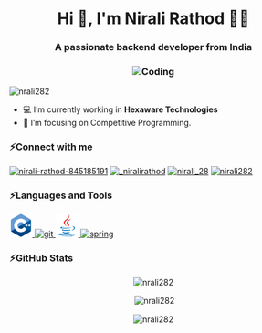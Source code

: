 <h1 align="center">Hi 👋, I'm Nirali Rathod 👨‍💻</h1>
<h3 align="center">A passionate backend developer from India</h3>
<h3 align="center"><img alt="Coding" width="300" src="https://encrypted-tbn0.gstatic.com/images?q=tbn:ANd9GcQ4rkYgSpMh0yWNRNPHKyBv4dYMb5KH0B79WQ&usqp=CAU"></h3>

<p align="left"> <img src="https://komarev.com/ghpvc/?username=nrali282&label=Profile%20views&color=0e75b6&style=flat" alt="nrali282" /> </p>

- 💻 I’m currently working in **Hexaware Technologies**
- 🎯 I’m focusing on Competitive Programming.

<h3 align="left">⚡Connect with me</h3>
<p align="left">
<a href="https://linkedin.com/in/nirali-rathod-845185191" target="blank"><img align="center" src="https://raw.githubusercontent.com/rahuldkjain/github-profile-readme-generator/master/src/images/icons/Social/linked-in-alt.svg" alt="nirali-rathod-845185191" height="30" width="40" /></a>
<a href="https://instagram.com/_niralirathod" target="blank"><img align="center" src="https://raw.githubusercontent.com/rahuldkjain/github-profile-readme-generator/master/src/images/icons/Social/instagram.svg" alt="_niralirathod" height="30" width="40" /></a>
<a href="https://www.codechef.com/users/nirali_28" target="blank"><img align="center" src="https://cdn.jsdelivr.net/npm/simple-icons@3.1.0/icons/codechef.svg" alt="nirali_28" height="30" width="40" /></a>
<a href="https://www.leetcode.com/nirali282" target="blank"><img align="center" src="https://raw.githubusercontent.com/rahuldkjain/github-profile-readme-generator/master/src/images/icons/Social/leet-code.svg" alt="nirali282" height="30" width="40" /></a>
</p>

<h3 align="left">⚡Languages and Tools</h3>
<p align="left"> <a href="https://www.w3schools.com/cpp/" target="_blank" rel="noreferrer"> <img src="https://raw.githubusercontent.com/devicons/devicon/master/icons/cplusplus/cplusplus-original.svg" alt="cplusplus" width="40" height="40"/> </a> <a href="https://git-scm.com/" target="_blank" rel="noreferrer"> <img src="https://www.vectorlogo.zone/logos/git-scm/git-scm-icon.svg" alt="git" width="40" height="40"/> </a> <a href="https://www.java.com" target="_blank" rel="noreferrer"> <img src="https://raw.githubusercontent.com/devicons/devicon/master/icons/java/java-original.svg" alt="java" width="40" height="40"/> </a> <a href="https://spring.io/" target="_blank" rel="noreferrer"> <img src="https://www.vectorlogo.zone/logos/springio/springio-icon.svg" alt="spring" width="40" height="40"/> </a> </p>

<h3 align="left">⚡GitHub Stats</h3>
<p align="center"><img align="center" src="https://github-readme-stats.vercel.app/api/top-langs?username=nrali282&show_icons=true&locale=en&layout=compact" alt="nrali282" /></p>

<p align="center">&nbsp;<img align="center" src="https://github-readme-stats.vercel.app/api?username=nrali282&show_icons=true&locale=en" alt="nrali282" /></p>

<p align="center"><img align="center" src="https://github-readme-streak-stats.herokuapp.com/?user=nrali282&" alt="nrali282" /></p>
